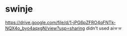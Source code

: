# swinje
https://drive.google.com/file/d/1-jPG6pZFRO4qFNTk-NQX4o_byo4aqxgN/view?usp=sharing
didn't used aiㅠㅠ
